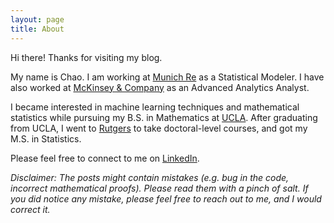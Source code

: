 ```yaml
---
layout: page
title: About
---
```


Hi there! Thanks for visiting my blog.

My name is Chao. I am working at [Munich Re](https://www.munichre.com/en/homepage/index.html) as a Statistical Modeler. I have also worked at [McKinsey & Company](https://www.mckinsey.com/) as an Advanced Analytics Analyst.

I became interested in machine learning techniques and mathematical statistics while pursuing my B.S. in Mathematics at [UCLA](https://www.math.ucla.edu/). After graduating from UCLA, I went to [Rutgers](https://stat.rutgers.edu/) to take doctoral-level courses, and got my M.S. in Statistics.

Please feel free to connect to me on [LinkedIn](https://www.linkedin.com/in/cguo/).

_Disclaimer: The posts might contain mistakes (e.g. bug in the code, incorrect mathematical proofs). Please read them with a pinch of salt. If you did notice any mistake, please feel free to reach out to me, and I would correct it._
